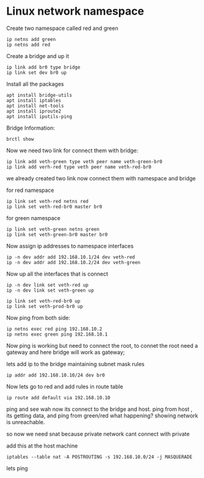 # Linux network namespace

Create two namespace called red and green
```
ip netns add green 
ip netns add red
```
Create a bridge and up it
```
ip link add br0 type bridge
ip link set dev br0 up
```
Install all the packages
```
apt install bridge-utils
apt install iptables
apt install net-tools
apt install iproute2
apt install iputils-ping
```
Bridge Information:
```
brctl show
```
Now we need two link for connect them with bridge:
```
ip link add veth-green type veth peer name veth-green-br0
ip link add verh-red type veth peer name veth-red-br0
```
we already created two link now connect them with namespace and bridge

for red namespace
```
ip link set veth-red netns red
ip link set veth-red-br0 master br0
```
for green namespace
```
ip link set veth-green netns green
ip link set veth-green-br0 master br0
```
Now assign ip addresses to namespace interfaces
```
ip -n dev addr add 192.168.10.1/24 dev veth-red
ip -n dev addr add 192.168.10.2/24 dev veth-green
```
Now up all the interfaces that is connect 
```
ip -n dev link set veth-red up
ip -n dev link set veth-green up
```
```
ip link set veth-red-br0 up
ip link set veth-prod-br0 up
```
Now ping from both side:
```
ip netns exec red ping 192.168.10.2
ip netns exec green ping 192.168.10.1
```
Now ping is working but need to connect the root,
to connet the root need a gateway and here bridge will work as gateway;

lets add ip to the bridge maintaining subnet mask rules
```
ip addr add 192.168.10.10/24 dev br0
```
Now lets go to red and add rules in route table
```
ip route add default via 192.168.10.10
```
ping and see wah now its connect to the bridge and host.
ping from host , its getting data, and ping from green/red what happening? showing
network is unreachable.

so now we need snat because private network cant connect with private

add this at the host machine
```
iptables --table nat -A POSTROUTING -s 192.168.10.0/24 -j MASQUERADE
```
lets ping

